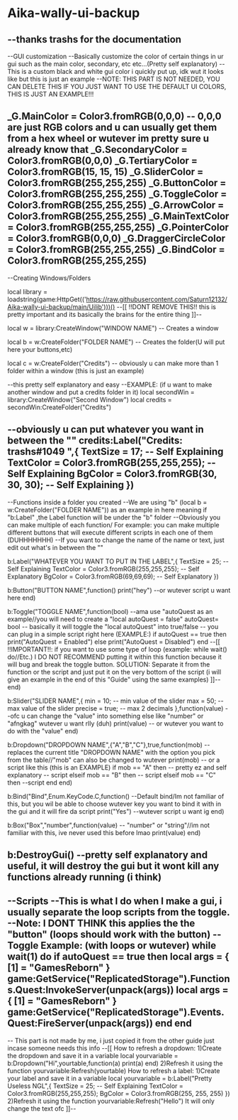 # Aika-wally-ui-backup
--thanks trashs for the documentation
---------------------------------------------------------------------------------------------------------------------------------------------------------------------------------------
--GUI customization
--Basically customize the color of certain things in ur gui such as the main color, secondary, etc etc...(Pretty self explanatory)
--This is a custom black and white gui color i quickly put up, idk wut it looks like but this is just an example
--NOTE: THIS PART IS NOT NEEDED, YOU CAN DELETE THIS IF YOU JUST WANT TO USE THE DEFAULT UI COLORS, THIS IS JUST AN EXAMPLE!!!

_G.MainColor = Color3.fromRGB(0,0,0) -- 0,0,0 are just RGB colors and u can usually get them from a hex wheel or wutever im pretty sure u already know that
_G.SecondaryColor = Color3.fromRGB(0,0,0)
_G.TertiaryColor = Color3.fromRGB(15, 15, 15)
_G.SliderColor = Color3.fromRGB(255,255,255)
_G.ButtonColor = Color3.fromRGB(255,255,255)
_G.ToggleColor = Color3.fromRGB(255,255,255)
_G.ArrowColor = Color3.fromRGB(255,255,255)
_G.MainTextColor = Color3.fromRGB(255,255,255)
_G.PointerColor = Color3.fromRGB(0,0,0)
_G.DraggerCircleColor = Color3.fromRGB(255,255,255)
_G.BindColor = Color3.fromRGB(255,255,255)
---------------------------------------------------------------------------------------------------------------------------------------------------------------------------------------
--Creating Windows/Folders

local library = loadstring(game:HttpGet(('https://raw.githubusercontent.com/Saturn12132/Aika-wally-ui-backup/main/Uilib')))() --[[ !!DONT REMOVE THIS!! this is pretty important and its basically the brains for the entire thing ]]--

local w = library:CreateWindow("WINDOW NAME") -- Creates a window

local b = w:CreateFolder("FOLDER NAME") -- Creates the folder(U will put here your buttons,etc)

local c = w:CreateFolder("Credits")  -- obviously u can make more than 1 folder within a window (this is just an example)

--this pretty self explanatory and easy
--EXAMPLE: (if u want to make another window and put a credits folder in it)
local secondWin = library:CreateWindow("Second Window")
local credits = secondWin:CreateFolder("Credits")

--obviously u can put whatever you want in between the ""
credits:Label("Credits: trashs#1049 ",{
   TextSize = 17; -- Self Explaining
   TextColor = Color3.fromRGB(255,255,255); -- Self Explaining
   BgColor = Color3.fromRGB(30, 30, 30); -- Self Explaining
})
---------------------------------------------------------------------------------------------------------------------------------------------------------------------------------------
--Functions inside a folder you created
--We are using "b" (local b = w:CreateFolder("FOLDER NAME")) as an example in here meaning if "b:Label" ,the Label function will be under the "b" folder
--Obviously you can make multiple of each function/ For example: you can make multiple different buttons that will execute different scripts in each one of them (DUHHHHHHH)
--If you want to change the name of the name or text, just edit out what's in between the ""

b:Label("WHATEVER YOU WANT TO PUT IN THE LABEL",{
   TextSize = 25; -- Self Explaining
   TextColor = Color3.fromRGB(255,255,255); -- Self Explanatory
   BgColor = Color3.fromRGB(69,69,69); -- Self Explanatory
})
   
b:Button("BUTTON NAME",function()
   print("hey")
   --or wutever script u want here
end)

b:Toggle("TOGGLE NAME",function(bool) --ama use "autoQuest as an example//you will need  to  create a "local autoQuest = false"
   autoQuest= bool -- basically it will toggle the "local autoQuest" into true/false
   -- you can plug in a simple script right here (EXAMPLE:)
   if autoQuest == true then
       print("AutoQuest = Enabled")
   else
       print("AutoQuest = Disabled")
   end
   --[[ !!IMPORTANT!!: if you want to use some type of loop (example: while wait() do//Etc.) I DO NOT RECOMMEND putting it within this function because it will bug and break the toggle button. SOLUTION: Separate it from the function or the script and just put it on the very bottom of the script (i will give an example in the end of this "Guide" using the same examples) ]]--
end)

b:Slider("SLIDER NAME",{
   min = 10; -- min value of the slider
   max = 50; -- max value of the slider
   precise = true; -- max 2 decimals
},function(value) --ofc u can change the "value" into something else like "number" or "afngkag" wutever u want rlly (duh)
   print(value)
   -- or wutever you want to do with the "value"
end)

b:Dropdown("DROPDOWN NAME",{"A","B","C"},true,function(mob) --replaces the current title "DROPDOWN NAME" with the option you pick from the table//"mob" can also be changed to wutever
   print(mob)
   -- or a script like this (this is an EXAMPLE)
     if mob == "A" then -- pretty ez and self explanatory
     -- script
     elseif mob == "B" then
     -- script
     elseif mob == "C" then
     --script
   end
end)

b:Bind("Bind",Enum.KeyCode.C,function() --Default bind/Im not familiar of this, but you wil be able to choose wutever key you want to bind it with in the gui and it will fire da script
   print("Yes")
   --wutever script u want ig
end)

b:Box("Box","number",function(value) -- "number" or "string"//im not familiar with this, ive never used this before lmao
   print(value)
end)

b:DestroyGui() --pretty self explanatory and useful, it will destroy the gui but it wont kill any functions already running (i think)
---------------------------------------------------------------------------------------------------------------------------------------------------------------------------------------
--Scripts
--This is what I do when I make a gui, i usually separate the loop scripts from  the toggle.
--Note: I DONT THINK this applies the the "button" (loops should work with the button)
--Toggle Example: (with loops or wutever)
while wait(1) do
   if autoQuest == true then
       local args = {
           [1] = "GamesReborn"
       }
       game:GetService("ReplicatedStorage").Functions.Quest:InvokeServer(unpack(args))
       local args = {
           [1] = "GamesReborn"
       }
       game:GetService("ReplicatedStorage").Events.Quest:FireServer(unpack(args))
   end
end
---------------------------------------------------------------------------------------------------------------------------------------------------------------------------------------
-- This part is not made by me, i just copied it from the other guide just incase someone needs this info
--[[
How to refresh a dropdown:
1)Create the dropdown and save it in a variable
local yourvariable = b:Dropdown("Hi",yourtable,function(a)
   print(a)
end)
2)Refresh it using the function
yourvariable:Refresh(yourtable)
How to refresh a label:
1)Create your label and save it in a variable
local yourvariable = b:Label("Pretty Useless NGL",{
   TextSize = 25; -- Self Explaining
   TextColor = Color3.fromRGB(255,255,255);
   BgColor = Color3.fromRGB(255, 255, 255)
})
2)Refresh it using the function
yourvariable:Refresh("Hello") It will only change the text ofc
]]--
